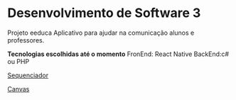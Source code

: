 # Desenvolvimento de Software 3

Projeto eeduca
Aplicativo para ajudar na comunicação alunos e professores.


**Tecnologias escolhidas até o momento**
FronEnd: React Native
BackEnd:c# ou PHP


[Sequenciador](https://drive.google.com/file/d/1vsnCOR2l2IxNwvDXWVGWiWN7jjdHQnYK/view)

[Canvas](https://drive.google.com/file/d/1fisdjO78SoFXBQSaJKvgA0e2RJ4-FBMS/view)
